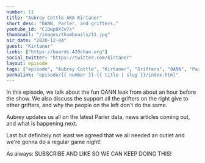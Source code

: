```yaml
---
number: 11
title: "Aubrey Cottle AKA Kirtaner"
short_desc: "OANN, Parler, and grifters."
youtube_id: "C1Qwp0XZv7s"
thumbnail: "/images/thumbnails/11.jpg"
air_date: "2020-12-04"
guest: "Kirtaner"
links: ["https://boards.420chan.org"]
social_twitter: "https://twitter.com/kirtaner"
layout: episode
tags: ["episode", "Aubrey Cottle", "Kirtaner", "Grifters", "OANN", "Parler"]
permalink: "episode/{{ number }}-{{ title | slug }}/index.html"
---
```


In this episode, we talk about the fun OANN leak from about an hour before the show. We also discuss the support all the grifters on the right give to other grifters, and why the people on the left don't do the same.

Aubrey updates us all on the latest Parler data, news articles coming out, and what is happening next.

Last but definitely not least we agreed that we all needed an outlet and we're gonna do a regular game night!

As always: SUBSCRIBE AND LIKE SO WE CAN KEEP DOING THIS!
